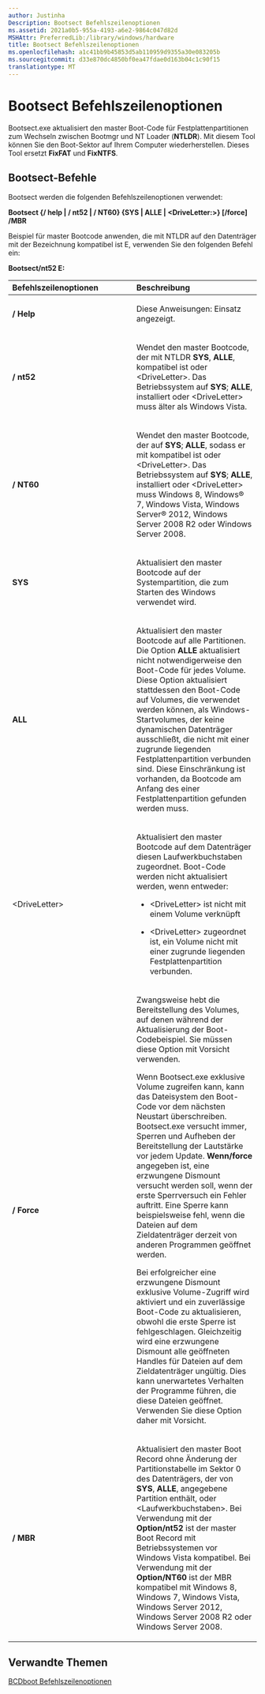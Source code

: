 ```yaml
---
author: Justinha
Description: Bootsect Befehlszeilenoptionen
ms.assetid: 2021a0b5-955a-4193-a6e2-9864c047d82d
MSHAttr: PreferredLib:/library/windows/hardware
title: Bootsect Befehlszeilenoptionen
ms.openlocfilehash: a1c41bb9b45853d5ab110959d9355a30e083205b
ms.sourcegitcommit: d33e870dc4850bf0ea47fdae0d163b04c1c90f15
translationtype: MT
---
```

# <a name="bootsect-command-line-options"></a>Bootsect Befehlszeilenoptionen


Bootsect.exe aktualisiert den master Boot-Code für Festplattenpartitionen zum Wechseln zwischen Bootmgr und NT Loader (**NTLDR**). Mit diesem Tool können Sie den Boot-Sektor auf Ihrem Computer wiederherstellen. Dieses Tool ersetzt **FixFAT** und **FixNTFS**.

## <a name="span-idbootsectcommandsspanspan-idbootsectcommandsspanspan-idbootsectcommandsspanbootsect-commands"></a><span id="Bootsect_Commands"></span><span id="bootsect_commands"></span><span id="BOOTSECT_COMMANDS"></span>Bootsect-Befehle


Bootsect werden die folgenden Befehlszeilenoptionen verwendet:

**Bootsect {/ help | / nt52 | / NT60} {SYS | ALLE | &lt;DriveLetter:&gt;} \[/force\] /MBR**

Beispiel für master Bootcode anwenden, die mit NTLDR auf den Datenträger mit der Bezeichnung kompatibel ist E, verwenden Sie den folgenden Befehl ein:

**Bootsect/nt52 E:**

<table>
<colgroup>
<col width="50%" />
<col width="50%" />
</colgroup>
<thead>
<tr class="header">
<th align="left">Befehlszeilenoptionen</th>
<th align="left">Beschreibung</th>
</tr>
</thead>
<tbody>
<tr class="odd">
<td align="left"><p><strong>/ Help</strong></p></td>
<td align="left"><p>Diese Anweisungen: Einsatz angezeigt.</p></td>
</tr>
<tr class="even">
<td align="left"><p><strong>/ nt52</strong></p></td>
<td align="left"><p>Wendet den master Bootcode, der mit NTLDR <strong>SYS</strong>, <strong>ALLE</strong>, kompatibel ist oder &lt;DriveLetter&gt;. Das Betriebssystem auf <strong>SYS</strong>; <strong>ALLE</strong>, installiert oder &lt;DriveLetter&gt; muss älter als Windows Vista.</p></td>
</tr>
<tr class="odd">
<td align="left"><p><strong>/ NT60</strong></p></td>
<td align="left"><p>Wendet den master Bootcode, der auf <strong>SYS</strong>; <strong>ALLE</strong>, sodass er mit kompatibel ist oder &lt;DriveLetter&gt;. Das Betriebssystem auf <strong>SYS</strong>; <strong>ALLE</strong>, installiert oder &lt;DriveLetter&gt; muss Windows 8, Windows® 7, Windows Vista, Windows Server® 2012, Windows Server 2008 R2 oder Windows Server 2008.</p></td>
</tr>
<tr class="even">
<td align="left"><p><strong>SYS</strong></p></td>
<td align="left"><p>Aktualisiert den master Bootcode auf der Systempartition, die zum Starten des Windows verwendet wird.</p></td>
</tr>
<tr class="odd">
<td align="left"><p><strong>ALL</strong></p></td>
<td align="left"><p>Aktualisiert den master Bootcode auf alle Partitionen. Die Option <strong>ALLE</strong> aktualisiert nicht notwendigerweise den Boot-Code für jedes Volume. Diese Option aktualisiert stattdessen den Boot-Code auf Volumes, die verwendet werden können, als Windows-Startvolumes, der keine dynamischen Datenträger ausschließt, die nicht mit einer zugrunde liegenden Festplattenpartition verbunden sind. Diese Einschränkung ist vorhanden, da Bootcode am Anfang des einer Festplattenpartition gefunden werden muss.</p></td>
</tr>
<tr class="even">
<td align="left"><p>&lt;DriveLetter&gt;</p></td>
<td align="left"><p>Aktualisiert den master Bootcode auf dem Datenträger diesen Laufwerkbuchstaben zugeordnet. Boot-Code werden nicht aktualisiert werden, wenn entweder:</p>
<ul>
<li><p>&lt;DriveLetter&gt; ist nicht mit einem Volume verknüpft</p></li>
<li><p>&lt;DriveLetter&gt; zugeordnet ist, ein Volume nicht mit einer zugrunde liegenden Festplattenpartition verbunden.</p></li>
</ul></td>
</tr>
<tr class="odd">
<td align="left"><p><strong>/ Force</strong></p></td>
<td align="left"><p>Zwangsweise hebt die Bereitstellung des Volumes, auf denen während der Aktualisierung der Boot-Codebeispiel. Sie müssen diese Option mit Vorsicht verwenden.</p>
<p>Wenn Bootsect.exe exklusive Volume zugreifen kann, kann das Dateisystem den Boot-Code vor dem nächsten Neustart überschreiben. Bootsect.exe versucht immer, Sperren und Aufheben der Bereitstellung der Lautstärke vor jedem Update. <strong>Wenn/force</strong> angegeben ist, eine erzwungene Dismount versucht werden soll, wenn der erste Sperrversuch ein Fehler auftritt. Eine Sperre kann beispielsweise fehl, wenn die Dateien auf dem Zieldatenträger derzeit von anderen Programmen geöffnet werden.</p>
<p>Bei erfolgreicher eine erzwungene Dismount exklusive Volume-Zugriff wird aktiviert und ein zuverlässige Boot-Code zu aktualisieren, obwohl die erste Sperre ist fehlgeschlagen. Gleichzeitig wird eine erzwungene Dismount alle geöffneten Handles für Dateien auf dem Zieldatenträger ungültig. Dies kann unerwartetes Verhalten der Programme führen, die diese Dateien geöffnet. Verwenden Sie diese Option daher mit Vorsicht.</p></td>
</tr>
<tr class="even">
<td align="left"><p><strong>/ MBR</strong></p></td>
<td align="left"><p>Aktualisiert den master Boot Record ohne Änderung der Partitionstabelle im Sektor 0 des Datenträgers, der von <strong>SYS</strong>, <strong>ALLE</strong>, angegebene Partition enthält, oder &lt;Laufwerkbuchstaben&gt;. Bei Verwendung mit der <strong>Option/nt52</strong> ist der master Boot Record mit Betriebssystemen vor Windows Vista kompatibel. Bei Verwendung mit der <strong>Option/NT60</strong> ist der MBR kompatibel mit Windows 8, Windows 7, Windows Vista, Windows Server 2012, Windows Server 2008 R2 oder Windows Server 2008.</p></td>
</tr>
</tbody>
</table>

 

## <a name="span-idrelatedtopicsspanrelated-topics"></a><span id="related_topics"></span>Verwandte Themen


[BCDboot Befehlszeilenoptionen](bcdboot-command-line-options-techref-di.md)

 

 






